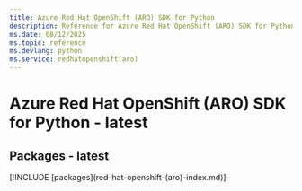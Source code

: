 ```yaml
---
title: Azure Red Hat OpenShift (ARO) SDK for Python
description: Reference for Azure Red Hat OpenShift (ARO) SDK for Python
ms.date: 08/12/2025
ms.topic: reference
ms.devlang: python
ms.service: redhatopenshift(aro)
---
```

# Azure Red Hat OpenShift (ARO) SDK for Python - latest
## Packages - latest
[!INCLUDE [packages](red-hat-openshift-(aro\)-index.md)]